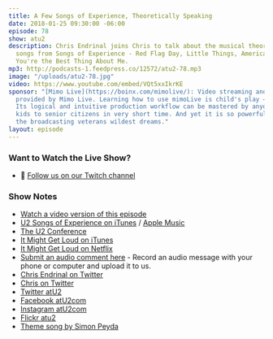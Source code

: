 ```yaml
---
title: A Few Songs of Experience, Theoretically Speaking
date: 2018-01-25 09:30:00 -06:00
episode: 78
show: atu2
description: Chris Endrinal joins Chris to talk about the musical theory behind 4
  songs from Songs of Experience - Red Flag Day, Little Things, American Soul, and
  You're the Best Thing About Me.
mp3: http://podcasts-1.feedpress.co/12572/atu2-78.mp3
image: "/uploads/atu2-78.jpg"
video: https://www.youtube.com/embed/VQt5xxIkrKE
sponsor: "[Mimo Live](https://boinx.com/mimolive/): Video streaming and production
  provided by Mimo Live. Learning how to use mimoLive is child's play – literally.
  Its logical and intuitive production workflow can be mastered by anyone from school
  kids to senior citizens in very short time. And yet it is so powerful, it also satisfies
  the broadcasting veterans wildest dreams."
layout: episode
---
```


### Want to Watch the Live Show?

* 💙 [Follow us on our Twitch channel](https://www.twitch.tv/goodstuff_fm)

### Show Notes

* [Watch a video version of this episode](https://www.youtube.com/watch?v=VQt5xxIkrKE)
* [U2 Songs of Experience on iTunes](https://geo.itunes.apple.com/us/album/songs-of-experience-deluxe-edition/1300908333?app=itunes&at=10l4Ki) / [Apple Music](https://geo.itunes.apple.com/us/album/songs-of-experience-deluxe-edition/1300908333?mt=1&app=music&itscg=30200&itsct=afftoolset_1&at=10l4Ki)
* [The U2 Conference](http://u2conference.com)
* [It Might Get Loud on iTunes](https://geo.itunes.apple.com/us/movie/it-might-get-loud/id336462914?mt=6&at=10l4Ki)
* [It Might Get Loud on Netflix](https://www.netflix.com/title/70109084)
* [Submit an audio comment here](https://www.dropbox.com/request/GA6MTwhVo618jrGPyDuE) - Record an audio message with your phone or computer and upload it to us.
* [Chris Endrinal on Twitter](https://twitter.com/cjsendrinal)
* [Chris on Twitter](https://twitter.com/iChris)
* [Twitter atU2](https://twitter.com/atu2)
* [Facebook atU2com](https://www.facebook.com/atu2com)
* [Instagram atU2com](https://www.instagram.com/atu2com/)
* [Flickr atu2](https://www.flickr.com/photos/atu2com/)
* [Theme song by Simon Peyda](https://simonpeyda.wordpress.com/2016/04/06/how-to-dismantle-a-sirens-song-the-making-of-a-podcast-theme/)
